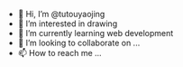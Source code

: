 - 👋 Hi, I’m @tutouyaojing
- 👀 I’m interested in drawing
- 🌱 I’m currently learning web development
- 💞️ I’m looking to collaborate on ...
- 📫 How to reach me ...

<!---
tutouyaojing/tutouyaojing is a ✨ special ✨ repository because its `README.md` (this file) appears on your GitHub profile.
You can click the Preview link to take a look at your changes.
--->
